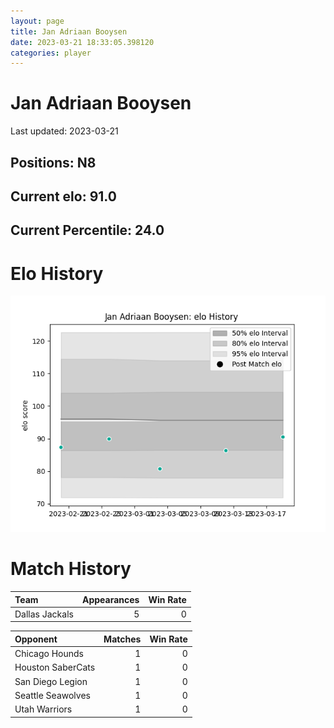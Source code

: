 ```yaml
---  
layout: page  
title: Jan Adriaan Booysen  
date: 2023-03-21 18:33:05.398120  
categories: player  
---
```

# Jan Adriaan Booysen


Last updated: 2023-03-21
## Positions: N8

## Current elo: 91.0

## Current Percentile: 24.0

# Elo History


![elo history](history_JanAdriaanBooysen.png)
# Match History


| Team           |   Appearances |   Win Rate |
|:---------------|--------------:|-----------:|
| Dallas Jackals |             5 |          0 |

| Opponent          |   Matches |   Win Rate |
|:------------------|----------:|-----------:|
| Chicago Hounds    |         1 |          0 |
| Houston SaberCats |         1 |          0 |
| San Diego Legion  |         1 |          0 |
| Seattle Seawolves |         1 |          0 |
| Utah Warriors     |         1 |          0 |